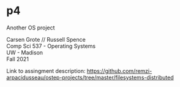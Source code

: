 # p4
Another OS project

Carsen Grote // Russell Spence <br />
Comp Sci 537 - Operating Systems <br />
UW - Madison <br />
Fall 2021


Link to assingment description: https://github.com/remzi-arpacidusseau/ostep-projects/tree/master/filesystems-distributed

